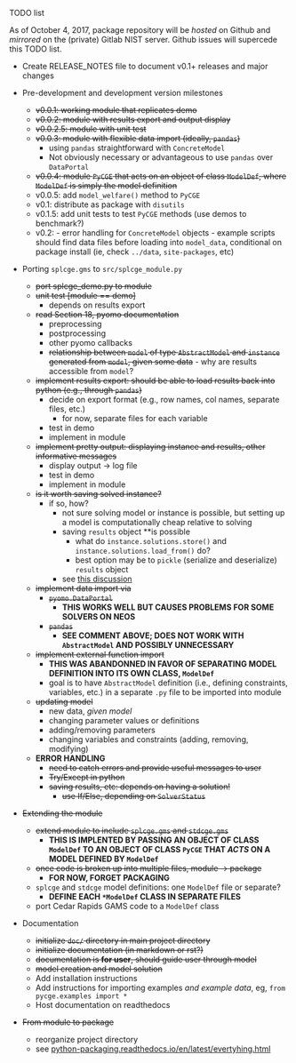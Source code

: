 TODO list

As of October 4, 2017, package repository will be *hosted* on Github and *mirrored* on the
(private) Gitlab NIST server. Github issues will supercede this TODO list.

- Create RELEASE_NOTES file to document v0.1+ releases and major changes

- Pre-development and development version milestones 
     - ~~v0.0.1: working module that replicates demo~~
     - ~~v0.0.2: module with results export and output display~~
     - ~~v0.0.2.5: module with unit test~~
     - ~~v0.0.3: module with flexible data import (ideally, `pandas`)~~
        - using `pandas` straightforward with `ConcreteModel`
        - Not obviously necessary or advantageous to use `pandas` over `DataPortal`
     - ~~v0.0.4: module `PyCGE` that acts on an object of class `ModelDef`, where `ModelDef`
      is simply the model definition~~
     - v0.0.5: add `model_welfare()` method to `PyCGE`
     - v0.1: distribute as package with `disutils` 
     - v0.1.5: add unit tests to test `PyCGE` methods (use demos to benchmark?)
     - v0.2: 
            - error handling for `ConcreteModel` objects
            - example scripts should find data files before loading into `model_data`,
              conditional on package install (ie, check `../data`, `site-packages`, etc)

- Porting `splcge.gms` to `src/splcge_module.py`
     - ~~port splcge_demo.py to module~~
     - ~~unit test [module == demo]~~
          - depends on results export
     - ~~read Section 18, pyomo documentation~~
          - preprocessing
          - postprocessing
          - other pyomo callbacks
          - ~~relationship between `model` of type `AbstractModel` and 
            `instance` generated from `model`, given some data~~ 
                 - why are results accessible from `model`?
     - ~~implement results export: should be able to load results back into
       python (e.g., through `pandas`)~~
          - decide on export format (e.g., row names, col names, separate files, etc.)
               - for now, separate files for each variable
          - test in demo
          - implement in module
     - ~~implement pretty output: displaying instance and results, other informative
       messages~~
          - display output -> log file
          - test in demo
          - implement in module
     - ~~is it worth saving solved instance?~~
          - if so, how?
               - not sure solving model or instance is possible, but setting up a 
                 model is computationally cheap relative to solving
               - saving `results` object **is possible
                    - what do `instance.solutions.store()` and `instance.solutions.load_from()`
                      do?
                    - best option may be to `pickle` (serialize and deserialize) 
                      `results` object
               - see [this discussion](https://groups.google.com/d/msg/pyomo-forum/I6yuGnGl13c/lbr44a5HDAAJ)
     - ~~implement data import via~~
          - ~~`pyomo.DataPortal`~~
             - **THIS WORKS WELL BUT CAUSES PROBLEMS FOR SOME SOLVERS ON NEOS**
          - ~~`pandas`~~
             - **SEE COMMENT ABOVE; DOES NOT WORK WITH `AbstractModel` AND POSSIBLY UNNECESSARY**
     - ~~implement external function import~~
          - **THIS WAS ABANDONNED IN FAVOR OF SEPARATING MODEL DEFINITION INTO ITS OWN
          CLASS, `ModelDef`**
          - goal is to have `AbstractModel` definition (i.e., defining constraints,
            variables, etc.) in a separate `.py` file to be imported into module
     - ~~updating model~~
          - new data, *given model*
          - changing parameter values or definitions
          - adding/removing parameters
          - changing variables and constraints (adding, removing, modifying)
     - **ERROR HANDLING**
          - ~~need to catch errors and provide useful messages to user~~
          - ~~Try/Except in python~~
          - ~~saving results, etc: depends on having a solution!~~
               - ~~use If/Else, depending on `SolverStatus`~~

- ~~Extending the module~~
     - ~~extend module to include `splcge.gms` and `stdcge.gms`~~
         - **THIS IS IMPLENTED BY PASSING AN OBJECT OF CLASS `ModelDef` TO AN OBJECT
         OF CLASS `PyCGE` THAT *ACTS* ON A MODEL DEFINED BY `ModelDef`**
     - ~~once code is broken up into multiple files, module -> package~~
         - **FOR NOW, FORGET PACKAGING**
     - `splcge` and `stdcge` model definitions: one `ModelDef` file or separate?
         - **DEFINE EACH `*ModelDef` CLASS IN SEPARATE FILES**
     - port Cedar Rapids GAMS code to a `ModelDef` class

- Documentation
     - ~~initialize `doc/` directory in main project directory~~
     - ~~initialize documentation (in markdown or rst?)~~
     - ~~documentation is **for user**, should guide user through model~~
     - ~~model creation and model solution~~
     - Add installation instructions
     - Add instructions for importing examples *and example data*, eg, `from pycge.examples import *`
     - Host documentation on readthedocs

- ~~From module to package~~
     - reorganize project directory
     - see [python-packaging.readthedocs.io/en/latest/evertyhing.html](python-packaging.readthedocs.io/en/latest/evertyhing.html)

